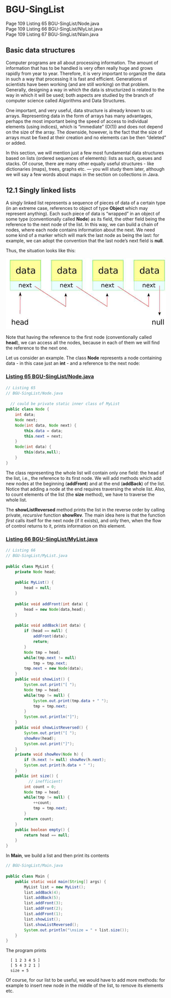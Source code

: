 # BGU-SingList

Page 109 Listing 65 BGU-SingList/Node.java  
Page 109 Listing 66 BGU-SingList/NIyList.java  
Page 109 Listing 67 BGU-SingList/NIain.java  

## Basic data structures  

Computer programs are all about processing information. The amount of information that has to be handled is very often really huge and grows rapidly from year to year. Therefore, it is very important to organize the data in such a way that processing it is fast and efficient. Generations of scientists have been working (and are still working) on that problem. Generally, designing a way in which the data is structurized is related to the way in which it will be used; both aspects are studied by the branch of computer science called Algorithms and Data Structures.  
  
  One important, and very useful, data structure is already known to us: arrays. Representing data in the form of arrays has many advantages, perhaps the most important being the speed of access to individual elements (using indices), which is “immediate” (O(1)) and does not depend on the size of the array. The downside, however, is the fact that the size of arrays must be fixed at their creation and no elements can be then “deleted” or added.  
  
  In this section, we will mention just a few most fundamental data structures based on lists (ordered sequences of elements): lists as such, queues and stacks. Of course, there are many other equally useful structures - like dictionaries (maps), trees, graphs etc. — you will study them later, although we will say a few words about maps in the section on collections in Java.  
  
## 12.1 Singly linked lists  
  
A singly linked list represents a sequence of pieces of data of a certain type (in an extreme case, references to object of type **Object** which may represent anything). Each such piece of data is “wrapped” in an object of some type (conventionally called **Node**) as its field, the other field being the reference to the next node of the list. In this way, we can build a chain of nodes, where each node contains information about the next. We need some kind of a marker which will mark the last node as being the last: for example, we can adopt the convention that the last node’s next field is **null**.

Thus, the situation looks like this:  
  
![Node](https://raw.githubusercontent.com/Java-PJATK/65.66.67.BGU-SingList/main/Node-data-next-head-null.png "Node")  
  
Note that having the reference to the first node (conventionally called **head**), we can access all the nodes, because in each of them we will find the reference to the next one. 
  
Let us consider an example. The class **Node** represents a node containing data - in this case just an **int** - and a reference to the next node:
  
### **[Listing 65 BGU-SingList/Node.java](https://github.com/Java-PJATK/65.66.67.BGU-SingList/blob/main/Node.java)**
```java
// Listing 65
// BGU-SingList/Node.java
 
  // could be private static inner class of MyList
public class Node {
    int data;
    Node next;
    Node(int data, Node next) {
        this.data = data;
        this.next = next;
    }
    Node(int data) {
        this(data,null);
    }
}
```

The class representing the whole list will contain only one field: the head of the list, i.e., the reference to its first node. We will add methods which add new nodes at the beginning (**addFront**) and at the end (**addBack**) of the list. Notice that adding a node at the end requires traversing the whole list. Also, to count elements of the list (the **size** method), we have to traverse the whole list.  
  
The **showListReversed** method prints the list in the reverse order by calling private, _recursive_ function **showRev**. The main idea here is that the function _first_ calls itself for the next node (if it exists), and only then, when the flow of control returns to it, prints information on _this_ element.  

### **[Listing 66 BGU-SingList/MyList.java](https://github.com/Java-PJATK/65.66.67.BGU-SingList/blob/main/MyList.java)**  
```java
// Listing 66 
// BGU-SingList/MyList.java
 
public class MyList {
    private Node head;

    public MyList() {
        head = null;
    }

    public void addFront(int data) {
        head = new Node(data,head);
    }

    public void addBack(int data) {
        if (head == null) {
            addFront(data);
            return;
        }
        Node tmp = head;
        while(tmp.next != null)
            tmp = tmp.next;
        tmp.next = new Node(data);
    }
    public void showList() {
        System.out.print("[ ");
        Node tmp = head;
        while(tmp != null) {
            System.out.print(tmp.data + " ");
            tmp = tmp.next;
        }
        System.out.println("]");
    }
    public void showListReversed() {
        System.out.print("[ ");
        showRev(head);
        System.out.print("]");
    }
    private void showRev(Node h) {
        if (h.next != null) showRev(h.next);
        System.out.print(h.data + " ");
    }
    public int size() {
          // inefficient!
        int count = 0;
        Node tmp = head;
        while(tmp != null) {
            ++count;
            tmp = tmp.next;
        }
        return count;
    }
    public boolean empty() {
        return head == null;
    }
}
```
  
In **Main**, we build a list and then print its contents  

```java
// BGU-SingList/Main.java
 
public class Main {
    public static void main(String[] args) {
        MyList list = new MyList();
        list.addBack(4);
        list.addBack(5);
        list.addFront(3);
        list.addFront(2);
        list.addFront(1);
        list.showList();
        list.showListReversed();
        System.out.println("\nsize = " + list.size());
    }
}
```
 
The program prints

```
  [ 1 2 3 4 5 ]
  [ 5 4 3 2 1 ]
  size = 5
```

Of course, for our list to be useful, we would have to add more methods: for example to insert new node in the middle of the list, to remove its elements etc.
